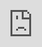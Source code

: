 ```yaml
---
layout: HackTheBox
title:  "HackTheBox - Shocker"
date:   2021-02-12 17:35:00 +0000
categories: Walkthrough HackTheBox
---
```

<p style="font-family:arial;">HackTheBox Shocker<br><br>
</p>
<iframe src="https://drive.google.com/file/d/116OlXXdGWid1uUthNxAJ7VPq6WcanSIa/preview" style="position:fixed; top:0px; left:0px; bottom:0px; right:0px; width:100%; height:100%; border:none; margin:0; padding:0; overflow:hidden; z-index:999999;"></iframe>
